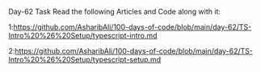 Day-62 Task
Read the following Articles and Code along with it:

1:https://github.com/AsharibAli/100-days-of-code/blob/main/day-62/TS-Intro%20%26%20Setup/typescript-intro.md

2:https://github.com/AsharibAli/100-days-of-code/blob/main/day-62/TS-Intro%20%26%20Setup/typescript-setup.md
